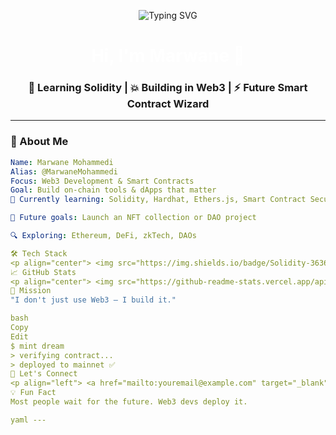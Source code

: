 <!-- Banner -->
<p align="center">
  <img src="https://readme-typing-svg.herokuapp.com?font=Fira+Code&duration=4000&pause=1000&color=00FFF7&center=true&vCenter=true&width=435&lines=Welcome+to+my+Web3+Universe;Solidity+%F0%9F%92%A1+EVM+%F0%9F%93%8A+dApps+%F0%9F%9A%80+Crypto" alt="Typing SVG" />
</p>

<h1 align="center" style="color:white;">Hi, I'm Marwane 👾</h1>
<h3 align="center">🧠 Learning Solidity | 💥 Building in Web3 | ⚡ Future Smart Contract Wizard</h3>

---

### 🧬 About Me
```yaml
Name: Marwane Mohammedi
Alias: @MarwaneMohammedi
Focus: Web3 Development & Smart Contracts
Goal: Build on-chain tools & dApps that matter
🧪 Currently learning: Solidity, Hardhat, Ethers.js, Smart Contract Security

🚀 Future goals: Launch an NFT collection or DAO project

🔍 Exploring: Ethereum, DeFi, zkTech, DAOs

🛠️ Tech Stack
<p align="center"> <img src="https://img.shields.io/badge/Solidity-363636?style=for-the-badge&logo=solidity&logoColor=white"/> <img src="https://img.shields.io/badge/Ethereum-3C3C3D?style=for-the-badge&logo=ethereum&logoColor=white"/> <img src="https://img.shields.io/badge/JavaScript-F7DF1E?style=for-the-badge&logo=javascript&logoColor=black"/> <img src="https://img.shields.io/badge/Hardhat-000000?style=for-the-badge&logo=ethereum&logoColor=yellow"/> <img src="https://img.shields.io/badge/Remix-000000?style=for-the-badge&logo=remix&logoColor=white"/> <img src="https://img.shields.io/badge/MetaMask-F6851B?style=for-the-badge&logo=metamask&logoColor=white"/> </p>
📈 GitHub Stats
<p align="center"> <img src="https://github-readme-stats.vercel.app/api?username=MarwaneMohammedi&theme=radical&show_icons=true" height="150"/> <img src="https://streak-stats.demolab.com/?user=MarwaneMohammedi&theme=radical" height="150"/> </p>
🎯 Mission
"I don't just use Web3 — I build it."

bash
Copy
Edit
$ mint dream
> verifying contract...
> deployed to mainnet ✅
🔗 Let's Connect
<p align="left"> <a href="mailto:youremail@example.com" target="_blank"><img src="https://img.shields.io/badge/email-%23D14836.svg?style=for-the-badge&logo=gmail&logoColor=white"/></a> <a href="https://linkedin.com/in/yourusername" target="_blank"><img src="https://img.shields.io/badge/LinkedIn-%230077B5.svg?style=for-the-badge&logo=linkedin&logoColor=white"/></a> <a href="https://twitter.com/yourhandle" target="_blank"><img src="https://img.shields.io/badge/X-%23000000.svg?style=for-the-badge&logo=twitter&logoColor=white"/></a> </p>
💡 Fun Fact
Most people wait for the future. Web3 devs deploy it.

yaml ---
